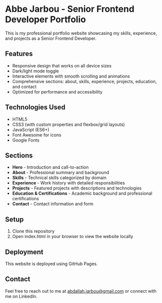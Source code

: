 # Abbe Jarbou - Senior Frontend Developer Portfolio

This is my professional portfolio website showcasing my skills, experience, and projects as a Senior Frontend Developer.

## Features

- Responsive design that works on all device sizes
- Dark/light mode toggle
- Interactive elements with smooth scrolling and animations
- Comprehensive sections: about, skills, experience, projects, education, and contact
- Optimized for performance and accessibility

## Technologies Used

- HTML5
- CSS3 (with custom properties and flexbox/grid layouts)
- JavaScript (ES6+)
- Font Awesome for icons
- Google Fonts

## Sections

- **Hero** - Introduction and call-to-action
- **About** - Professional summary and background
- **Skills** - Technical skills categorized by domain
- **Experience** - Work history with detailed responsibilities
- **Projects** - Featured projects with descriptions and technologies
- **Education & Certifications** - Academic background and professional certifications
- **Contact** - Contact information and form

## Setup

1. Clone this repository
2. Open index.html in your browser to view the website locally

## Deployment

This website is deployed using GitHub Pages.

## Contact

Feel free to reach out to me at abdallah.jarbou@gmail.com or connect with me on LinkedIn.
